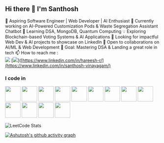 ## Hi there 👋 I'm Santhosh

🚀 Aspiring Software Engineer | Web Developer | AI Enthusiast
🔭 Currently working on AI-Powered Customization Pods & Waste Segregation Assistant Chatbot
🌱 Learning DSA, MongoDB, Quantum Computing
💡 Exploring Blockchain-based Voting Systems & AI Applications
📌 Looking for impactful Web Dev & AI projects to showcase on LinkedIn
👯 Open to collaborations on AI/ML & Web Development
🎯 Goal: Mastering DSA & Landing a great role in tech
📫 How to reach me :
<br /> [<img src="https://img.shields.io/badge/Twitter-1DA1F2?style=for-the-badge&logo=twitter&logoColor=white" />](https://x.com/SanthoshSa66888) [<img src="https://img.shields.io/badge/LinkedIn-0077B5?style=for-the-badge&logo=linkedin&logoColor=white" />]([https://www.linkedin.com/in/hareesh-r/](https://www.linkedin.com/in/santhosh-vinayagam/)

### I code in
<img height="50" width="50" src="https://img.icons8.com/color/48/000000/python.png" /> <img height="50" width="50" src="https://img.icons8.com/color/48/000000/c-programming.png" /> <img height="50" width="50" src="https://img.icons8.com/color/48/000000/c-plus-plus-logo.png" /> <img height="50" width="50" src="https://img.icons8.com/color/48/000000/java-coffee-cup-logo.png" /> <img height="50" width="50" src="https://img.icons8.com/color/48/000000/html-5.png" /> <img height="50" width="50" src="https://img.icons8.com/color/48/000000/css3.png" />
<img height="50" width="50" src="https://img.icons8.com/color/48/000000/javascript.png"/> <img height="50" width="50" src="https://img.icons8.com/fluent/48/000000/arduino.png"/> <img height="50" width="50" src="https://img.icons8.com/color/48/000000/react-native.png"/> <img height="50" width="50" src="https://img.icons8.com/color/48/000000/mysql-logo.png"/> <img height="50" width="50" src="https://img.icons8.com/color/48/000000/mongodb.png"/> <img height="50" width="50" src="https://img.icons8.com/color/48/000000/nodejs.png"/> <img height="50" width="50" src="https://img.icons8.com/color/48/000000/spring-logo.png"/>

![LeetCode Stats](https://leetcard.jacoblin.cool/Santhosh_944?theme=dark&font=Khula&ext=heatmap)

[![Ashutosh's github activity graph](https://github-readme-activity-graph.vercel.app/graph?username=Santhosh944&bg_color=000000&color=f5f5f5&line=1ab751&point=2a8982&area=true&hide_border=true)](https://github.com/ashutosh00710/github-readme-activity-graph)
